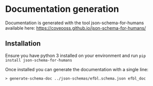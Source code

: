 # Documentation generation

Documentation is generated with the tool json-schema-for-humans available here: https://coveooss.github.io/json-schema-for-humans/


## Installation

Ensure you have python 3 installed on your environment and run `pip install json-schema-for-humans`

Once installed you can generate the documentation with a single line:

`> generate-schema-doc ../json-schemas/efbl.schema.json efbl_doc`
